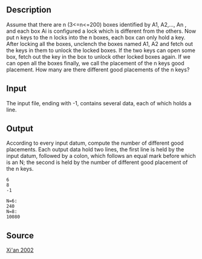 <h2>Description</h2><p>Assume that there are n (3&lt;=n&lt;=200) boxes identified by A1, A2,..., An , and each box Ai is configured a lock which is different from the others. Now put n keys to the n locks into the n boxes, each box can only hold a key. After locking all the boxes, unclench the boxes named A1, A2 and fetch out the keys in them to unlock the locked boxes. If the two keys can open some box, fetch out the key in the box to unlock other locked boxes again. If we can open all the boxes finally, we call the placement of the n keys good placement. How many are there different good placements of the n keys?</p><h2>Input</h2><p>The input file, ending with -1, contains several data, each of which holds a line.</p><h2>Output</h2><p>According to every input datum, compute the number of different good placements. Each output data hold two lines, the first line is held by the input datum, followed by a colon, which follows an equal mark before which is an N; the second is held by the number of different good placement of the n keys.</p><pre><code class="language-input1">6
8
-1
</code></pre><pre><code class="language-output1">N=6:
240
N=8:
10080
</code></pre><h2>Source</h2><a href="searchproblem?field=source&amp;key=Xi%27an+2002">Xi'an 2002</a>